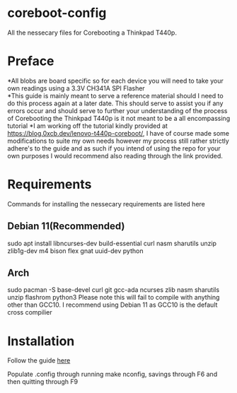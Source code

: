 # coreboot-config
All the nessecary files for Corebooting a Thinkpad T440p. 
# Preface
*All blobs are board specific so for each device you will need to take your own readings using a 3.3V CH341A SPI Flasher  
*This guide is mainly meant to serve a reference material should I need to do this process again at a later date. This should serve to assist you if any errors occur and should serve to further your understanding of the process of Corebooting the Thinkpad T440p is it not meant to be a all encompassing tutorial
*I am working off the tutorial kindly provided at https://blog.0xcb.dev/lenovo-t440p-coreboot/, I have of course made some modifications to suite my own needs however my process still rather strictly adhere's to the guide and as such if you intend of using the repo for your own purposes I would recommend also reading through the link provided.

# Requirements
Commands for installing the nessecary requirements are listed here
## Debian 11(Recommended)
sudo apt install libncurses-dev build-essential curl nasm sharutils unzip zlib1g-dev m4 bison flex gnat uuid-dev python
## Arch
sudo pacman -S base-devel curl git gcc-ada ncurses zlib nasm sharutils unzip flashrom python3
Please note this will fail to compile with anything other than GCC10. I recommend using Debian 11 as GCC10 is the default cross compilier

# Installation
Follow the guide [here]([URL](https://blog.0xcb.dev/lenovo-t440p-coreboot/) 'Lenovo T440p Coreboot') 

Populate .config through running make nconfig, savings through F6 and then quitting through F9
